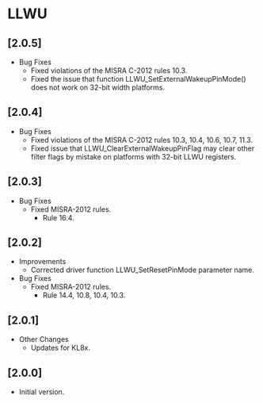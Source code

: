 # LLWU

## [2.0.5]

- Bug Fixes
  - Fixed violations of the MISRA C-2012 rules 10.3.
  - Fixed the issue that function LLWU_SetExternalWakeupPinMode() does not work on
    32-bit width platforms.

## [2.0.4]

- Bug Fixes
  - Fixed violations of the MISRA C-2012 rules 10.3, 10.4, 10.6, 10.7, 11.3.
  - Fixed issue that LLWU_ClearExternalWakeupPinFlag may clear other filter
    flags by mistake on platforms with 32-bit LLWU registers.

## [2.0.3]

- Bug Fixes
  - Fixed MISRA-2012 rules.
    - Rule 16.4.

## [2.0.2]

- Improvements
  - Corrected driver function LLWU_SetResetPinMode parameter name.
- Bug Fixes
  - Fixed MISRA-2012 rules.
    - Rule 14.4, 10.8, 10.4, 10.3.

## [2.0.1]

- Other Changes
  - Updates for KL8x.

## [2.0.0]

- Initial version.
